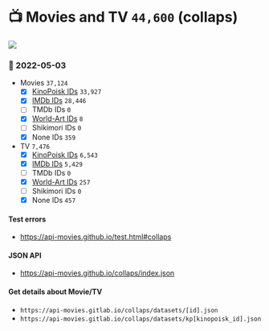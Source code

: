 # :tv: Movies and TV `44,600` (collaps)

<a href="https://API-Movies.github.io"><img src="https://API-Movies.github.io/banner.png?cache"></a>

### :date: 2022-05-03
- Movies `37,124`
  - [x] <a href="https://API-Movies.github.io/collaps/movie_kinopoisk_ids.json">KinoPoisk IDs</a> `33,927`
  - [x] <a href="https://API-Movies.github.io/collaps/movie_imdb_ids.json">IMDb IDs</a> `28,446`
  - [ ] TMDb IDs `0`
  - [x] <a href="https://API-Movies.github.io/collaps/movie_world_art_ids.json">World-Art IDs</a> `8`
  - [ ] Shikimori IDs `0`
  - [x] None IDs `359`
- TV `7,476`
  - [x] <a href="https://API-Movies.github.io/collaps/tv_kinopoisk_ids.json">KinoPoisk IDs</a> `6,543`
  - [x] <a href="https://API-Movies.github.io/collaps/tv_imdb_ids.json">IMDb IDs</a> `5,429`
  - [ ] TMDb IDs `0`
  - [x] <a href="https://API-Movies.github.io/collaps/tv_world_art_ids.json">World-Art IDs</a> `257`
  - [ ] Shikimori IDs `0`
  - [x] None IDs `457`
#### Test errors
- <a href='https://api-movies.github.io/test.html#collaps'>https://api-movies.github.io/test.html#collaps</a>
#### JSON API
- <a href='https://api-movies.github.io/collaps/index.json'>https://api-movies.github.io/collaps/index.json</a>
#### Get details about Movie/TV
- `https://api-movies.gitlab.io/collaps/datasets/[id].json`
- `https://api-movies.gitlab.io/collaps/datasets/kp[kinopoisk_id].json`
